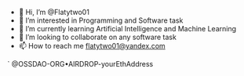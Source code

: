 - 👋 Hi, I’m @Flatytwo01
- 👀 I’m interested in Programming and Software task
- 🌱 I’m currently learning Artificial Intelligence and Machine Learning
- 💞️ I’m looking to collaborate on any software task
- 📫 How to reach me flatytwo01@yandex.com

<!---
Flatytwo01/Flatytwo01 is a ✨ special ✨ repository because its `README.md` (this file) appears on your GitHub profile.
You can click the Preview link to take a look at your changes.
--->
`
@OSSDAO-ORG•AIRDROP-yourEthAddress
